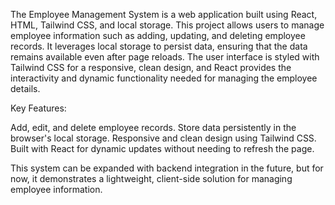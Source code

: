 The Employee Management System is a web application built using React, HTML, Tailwind CSS, and local storage. This project allows users to manage employee information such as adding, updating, and deleting employee records. It leverages local storage to persist data, ensuring that the data remains available even after page reloads. The user interface is styled with Tailwind CSS for a responsive, clean design, and React provides the interactivity and dynamic functionality needed for managing the employee details.

Key Features:

Add, edit, and delete employee records.
Store data persistently in the browser's local storage.
Responsive and clean design using Tailwind CSS.
Built with React for dynamic updates without needing to refresh the page.

This system can be expanded with backend integration in the future, but for now, it demonstrates a lightweight, client-side solution for managing employee information.
